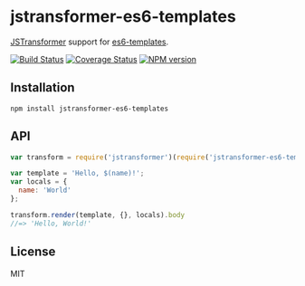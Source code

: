 # jstransformer-es6-templates

[JSTransformer](http://github.com/jstransformers/jstransformer) support for [es6-templates](https://github.com/esnext/es6-templates).

[![Build Status](https://img.shields.io/travis/jstransformers/jstransformer-es6-templates/master.svg)](https://travis-ci.org/jstransformers/jstransformer-es6-templates)
[![Coverage Status](https://img.shields.io/coveralls/jstransformers/jstransformer-es6-templates/master.svg)](https://coveralls.io/r/jstransformers/jstransformer-es6-templates?branch=master)
[![NPM version](https://img.shields.io/npm/v/jstransformer-es6-templates.svg)](https://www.npmjs.org/package/jstransformer-es6-templates)

## Installation

    npm install jstransformer-es6-templates

## API

```js
var transform = require('jstransformer')(require('jstransformer-es6-templates'));

var template = 'Hello, $(name)!';
var locals = {
  name: 'World'
};

transform.render(template, {}, locals).body
//=> 'Hello, World!'
```

## License

MIT

